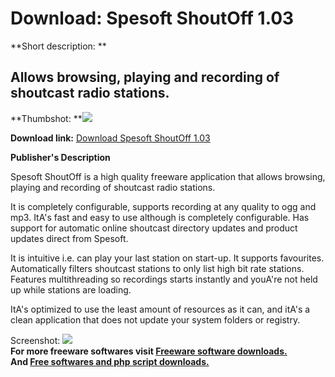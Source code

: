 # Download: Spesoft ShoutOff 1.03

**Short description: **

## Allows browsing, playing and recording of shoutcast radio stations.

  
**Thumbshot: **![](http://www.freewarefiles.com/screenshot/spesoftshoutoff_md.gif)   
  
**Download link:** [Download Spesoft ShoutOff 1.03](http://freesoftwares.boysofts.com/Spesoft-ShoutOff_program_25827.html)  
  

**Publisher's Description**  
  

Spesoft ShoutOff is a high quality freeware application that allows browsing,
playing and recording of shoutcast radio stations.

It is completely configurable, supports recording at any quality to ogg and
mp3. ItA's fast and easy to use although is completely configurable. Has
support for automatic online shoutcast directory updates and product updates
direct from Spesoft.

It is intuitive i.e. can play your last station on start-up. It supports
favourites. Automatically filters shoutcast stations to only list high bit
rate stations. Features multithreading so recordings starts instantly and
youA're not held up while stations are loading.

ItA's optimized to use the least amount of resources as it can, and itA's a
clean application that does not update your system folders or registry.

  
  
Screenshot: ![](http://www.freewarefiles.com/screenshot/spesoftshoutoff.gif)  
**For more freeware softwares visit [Freeware software downloads.](http://freesoftwares.boysofts.com/)**   
**And [Free softwares and php script downloads.](http://www.boysofts.com/)**

